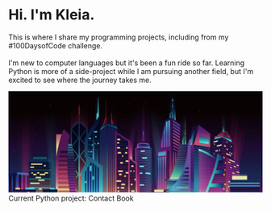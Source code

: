 # Hi. I'm Kleia.
This is where I share my programming projects, including from my #100DaysofCode challenge.
<br>
<br>
I'm new to computer languages but it's been a fun ride so far. Learning Python is more of a side-project while I am pursuing another field, but I'm excited to see where the journey takes me.

![City Lights](https://github.com/HeyKleia/HeyKleia/blob/main/HeyKleia/Blob/github-banner.png)
Current Python project: Contact Book
<!--
**HeyKleia/HeyKleia** is a ✨ _special_ ✨ repository because its `README.md` (this file) appears on your GitHub profile.

Here are some ideas to get you started:

- 🔭 I’m currently working on ...
- 🌱 I’m currently learning ...
- 👯 I’m looking to collaborate on ...
- 🤔 I’m looking for help with ...
- 💬 Ask me about ...
- 📫 How to reach me: ...
- 😄 Pronouns: ...
- ⚡ Fun fact: ...
-->
